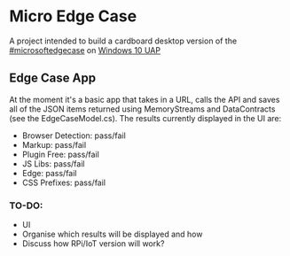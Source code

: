 # Micro Edge Case
A project intended to build a cardboard desktop version of the [#microsoftedgecase](https://twitter.com/hashtag/microsoftedgecase) on [Windows 10 UAP](http://ms-iot.github.io/content/en-US/win10/SetupRPI.htm)


## Edge Case App

At the moment it's a basic app that takes in a URL, calls the API and saves all of the JSON items returned using MemoryStreams and DataContracts (see the EdgeCaseModel.cs). The results currently displayed in the UI are:

- Browser Detection: pass/fail
- Markup: pass/fail
- Plugin Free: pass/fail
- JS Libs: pass/fail
- Edge: pass/fail
- CSS Prefixes: pass/fail

### TO-DO:

- UI
- Organise which results will be displayed and how
- Discuss how RPi/IoT version will work?
